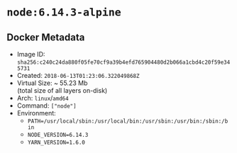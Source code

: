 # `node:6.14.3-alpine`

## Docker Metadata

- Image ID: `sha256:c240c24da880f05fe70cf9a39b4efd765904480d2b066a1cbd4c20f59e345731`
- Created: `2018-06-13T01:23:06.322049868Z`
- Virtual Size: ~ 55.23 Mb  
  (total size of all layers on-disk)
- Arch: `linux`/`amd64`
- Command: `["node"]`
- Environment:
  - `PATH=/usr/local/sbin:/usr/local/bin:/usr/sbin:/usr/bin:/sbin:/bin`
  - `NODE_VERSION=6.14.3`
  - `YARN_VERSION=1.6.0`

